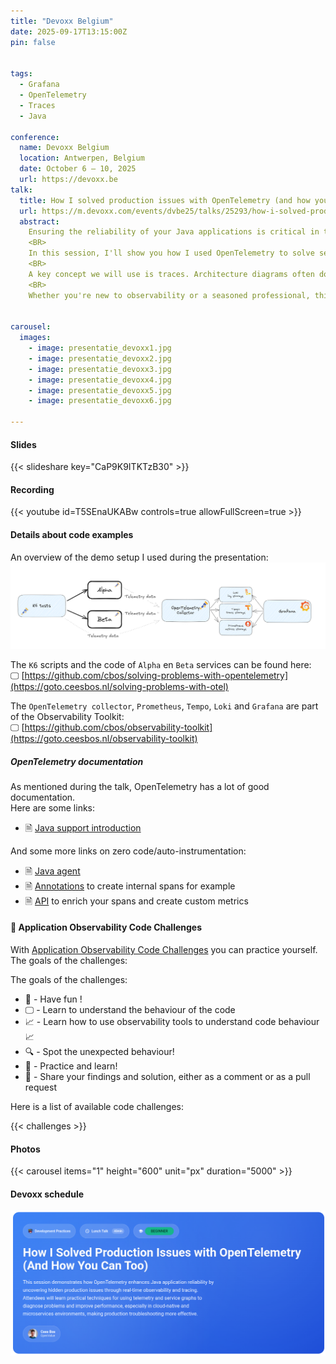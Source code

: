 ```yaml
---
title: "Devoxx Belgium"
date: 2025-09-17T13:15:00Z
pin: false


tags:
  - Grafana
  - OpenTelemetry
  - Traces
  - Java
  
conference:
  name: Devoxx Belgium
  location: Antwerpen, Belgium
  date: October 6 – 10, 2025
  url: https://devoxx.be
talk:
  title: How I solved production issues with OpenTelemetry (and how you can too)
  url: https://m.devoxx.com/events/dvbe25/talks/25293/how-i-solved-production-issues-with-opentelemetry-and-how-you-can-too
  abstract:
    Ensuring the reliability of your Java applications is critical in today's fast-paced world. But how do you identify and fix production issues before they get worse? With cloud-native applications, it can be even more difficult because you can't log into the system to get some of the data you need. The answer lies in observability - and in particular, OpenTelemetry.<BR>
    <BR>
    In this session, I'll show you how I used OpenTelemetry to solve several production problems. You'll learn how I uncovered critical issues that were invisible without the right telemetry data - and how you can do the same. OpenTelemetry provides the tools you need to understand what's happening in your application in real time, from tracking down hidden bugs to uncovering system bottlenecks. These solutions have significantly improved our applications' performance and reliability.<BR>
    <BR>
    A key concept we will use is traces. Architecture diagrams often don't tell the whole story, especially in microservices landscapes. I'll show you how traces can help you build a service graph and save you hours in a crisis. A service graph gives you an overview and helps to find problems.<BR>
    <BR>
    Whether you're new to observability or a seasoned professional, this session will give you practical insights and tools to improve your application's observability and change the way how you handle production issues. Solving problems is much easier with the right data at your fingertips.


carousel:
  images:
    - image: presentatie_devoxx1.jpg
    - image: presentatie_devoxx2.jpg
    - image: presentatie_devoxx3.jpg
    - image: presentatie_devoxx4.jpg
    - image: presentatie_devoxx5.jpg
    - image: presentatie_devoxx6.jpg

---
```


#### Slides

{{< slideshare key="CaP9K9ITKTzB30" >}}

#### Recording

{{< youtube id=T5SEnaUKABw controls=true allowFullScreen=true  >}}

#### Details about code examples

An overview of the demo setup I used during the presentation:   
![Demo setup](demo_services.png)

The `K6` scripts and the code of `Alpha` en `Beta` services can be found here:   
🖵 [https://github.com/cbos/solving-problems-with-opentelemetry](https://goto.ceesbos.nl/solving-problems-with-otel)

The `OpenTelemetry collector`, `Prometheus`, `Tempo`, `Loki` and `Grafana` are part of the Observability Toolkit:   
🖵 [https://github.com/cbos/observability-toolkit](https://goto.ceesbos.nl/observability-toolkit)

##### OpenTelemetry documentation

As mentioned during the talk, OpenTelemetry has a lot of good documentation.   
Here are some links:
- 🗎 [Java support introduction](https://opentelemetry.io/docs/languages/java/intro/)

And some more links on zero code/auto-instrumentation:
- 🗎 [Java agent](https://opentelemetry.io/docs/zero-code/java/agent/)
- 🗎 [Annotations](https://opentelemetry.io/docs/zero-code/java/agent/annotations/) to create internal spans for example
- 🗎 [API](https://opentelemetry.io/docs/zero-code/java/agent/api/) to enrich your spans and create custom metrics

#### 📣 Application Observability Code Challenges

With [Application Observability Code Challenges](/posts/application-observability-code-challenges) you can practice yourself.    
The goals of the challenges:


The goals of the challenges:
- 🎉 - Have fun !
- 🖵 - Learn to understand the behaviour of the code
- 📈 - Learn how to use observability tools to understand code behaviour 📈
- 🔍 - Spot the unexpected behaviour!
- 🤗 - Practice and learn!
- 🎁 - Share your findings and solution, either as a comment or as a pull request


Here is a list of available code challenges:

{{< challenges >}}

#### Photos

{{< carousel items="1" height="600" unit="px" duration="5000" >}}

#### Devoxx schedule

![Announcement](speaker_banner.png)



